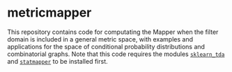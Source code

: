 # metricmapper
This repository contains code for computating the Mapper when the filter domain is included in a general metric space, with examples and applications for the space of conditional probability distributions and combinatorial graphs. Note that this code requires the modules [`sklearn_tda`](https://github.com/MathieuCarriere/sklearn-tda) and [`statmapper`](https://github.com/MathieuCarriere/statmapper) to be installed first.
